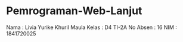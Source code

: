 # Pemrograman-Web-Lanjut

Nama      : Livia Yurike Khuril Maula
Kelas     : D4 TI-2A
No Absen  : 16
NIM       : 1841720025
